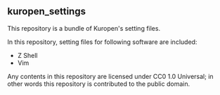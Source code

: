 kuropen_settings
--
This repository is a bundle of Kuropen's setting files.

In this repository, setting files for following software are included:
- Z Shell
- Vim

Any contents in this repository are licensed under CC0 1.0 Universal;
in other words this repository is contributed to the public domain.

